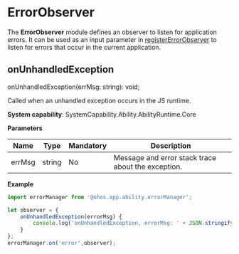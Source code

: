 # ErrorObserver

The **ErrorObserver** module defines an observer to listen for application errors. It can be used as an input parameter in [registerErrorObserver](js-apis-application-errorManager.md#errormanagerregistererrorobserver) to listen for errors that occur in the current application.

## onUnhandledException

onUnhandledException(errMsg: string): void;

Called when an unhandled exception occurs in the JS runtime.

**System capability**: SystemCapability.Ability.AbilityRuntime.Core

**Parameters**

| Name| Type| Mandatory| Description|
| -------- | -------- | -------- | -------- |
| errMsg | string | No| Message and error stack trace about the exception.|

**Example**

```ts
import errorManager from '@ohos.app.ability.errorManager';

let observer = {
    onUnhandledException(errorMsg) {
        console.log('onUnhandledException, errorMsg: ' + JSON.stringify(errorMsg));
    }
};
errorManager.on('error',observer);
```
